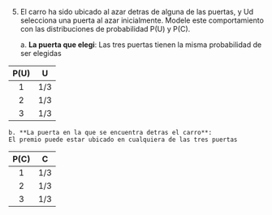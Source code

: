5. El carro ha sido ubicado al azar detras de alguna de las puertas, y Ud selecciona una puerta al azar inicialmente. Modele este comportamiento con las distribuciones de probabilidad P(U) y P(C).

   a. **La puerta que elegi**:
   Las tres puertas tienen la misma probabilidad de ser elegidas

<center>

| P(U) |  U  |
| :--: | :-: |
|  1   | 1/3 |
|  2   | 1/3 |
|  3   | 1/3 |

</center>

    b. **La puerta en la que se encuentra detras el carro**:
    El premio puede estar ubicado en cualquiera de las tres puertas

<center>

| P(C) |  C  |
| :--: | :-: |
|  1   | 1/3 |
|  2   | 1/3 |
|  3   | 1/3 |

</center>
